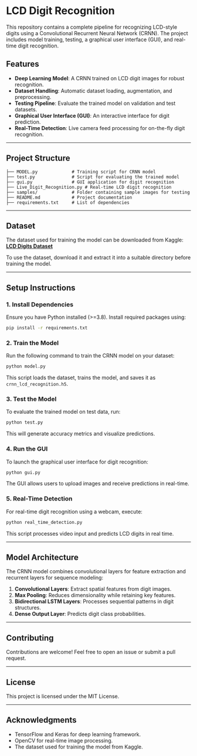 # LCD Digit Recognition

This repository contains a complete pipeline for recognizing LCD-style digits using a Convolutional Recurrent Neural Network (CRNN). The project includes model training, testing, a graphical user interface (GUI), and real-time digit recognition.

## Features
- **Deep Learning Model**: A CRNN trained on LCD digit images for robust recognition.
- **Dataset Handling**: Automatic dataset loading, augmentation, and preprocessing.
- **Testing Pipeline**: Evaluate the trained model on validation and test datasets.
- **Graphical User Interface (GUI)**: An interactive interface for digit prediction.
- **Real-Time Detection**: Live camera feed processing for on-the-fly digit recognition.

---

## Project Structure

```
├── MODEL.py             # Training script for CRNN model
├── test.py              # Script for evaluating the trained model
├── gui.py               # GUI application for digit recognition
├── Live_Digit_Recognition.py # Real-time LCD digit recognition
├── samples/             # Folder containing sample images for testing
├── README.md            # Project documentation
├── requirements.txt     # List of dependencies
```

---

## Dataset
The dataset used for training the model can be downloaded from Kaggle:
[**LCD Digits Dataset**](https://www.kaggle.com/datasets/markuspfeifer/lcd-digits)

To use the dataset, download it and extract it into a suitable directory before training the model.

---

## Setup Instructions

### **1. Install Dependencies**
Ensure you have Python installed (>=3.8). Install required packages using:
```sh
pip install -r requirements.txt
```

### **2. Train the Model**
Run the following command to train the CRNN model on your dataset:
```sh
python model.py
```
This script loads the dataset, trains the model, and saves it as `crnn_lcd_recognition.h5`.

### **3. Test the Model**
To evaluate the trained model on test data, run:
```sh
python test.py
```
This will generate accuracy metrics and visualize predictions.

### **4. Run the GUI**
To launch the graphical user interface for digit recognition:
```sh
python gui.py
```
The GUI allows users to upload images and receive predictions in real-time.

### **5. Real-Time Detection**
For real-time digit recognition using a webcam, execute:
```sh
python real_time_detection.py
```
This script processes video input and predicts LCD digits in real time.

---

## Model Architecture
The CRNN model combines convolutional layers for feature extraction and recurrent layers for sequence modeling:
1. **Convolutional Layers**: Extract spatial features from digit images.
2. **Max Pooling**: Reduces dimensionality while retaining key features.
3. **Bidirectional LSTM Layers**: Processes sequential patterns in digit structures.
4. **Dense Output Layer**: Predicts digit class probabilities.

---

## Contributing
Contributions are welcome! Feel free to open an issue or submit a pull request.

---

## License
This project is licensed under the MIT License.

---

## Acknowledgments
- TensorFlow and Keras for deep learning framework.
- OpenCV for real-time image processing.
- The dataset used for training the model from Kaggle.
